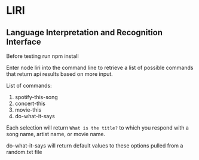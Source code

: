 LIRI
=======

## Language Interpretation and Recognition Interface

Before testing run npm install

Enter node liri into the command line to retrieve
a list of possible commands that return api results
based on more input.


List of commands:

  1. spotify-this-song
  2. concert-this
  3. movie-this
  4. do-what-it-says

Each selection will return `What is the title?` 
to which you respond with a song name,
artist name, or movie name.

do-what-it-says will return default values 
to these options pulled from a random.txt file


